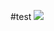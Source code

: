 #test
![](http://www.ces.ncsu.edu/wp-content/themes/ncce/images/banners/_compressed/growingsmallfarms.jpg)
